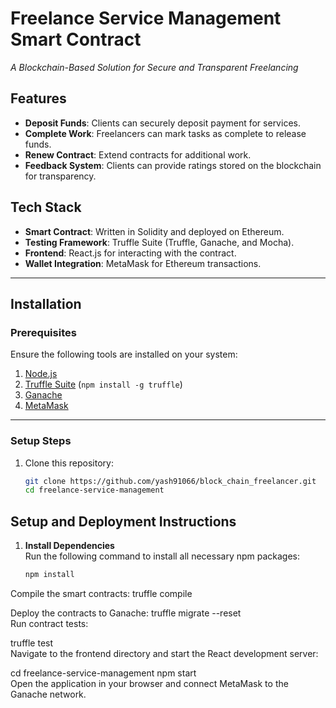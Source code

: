 # **Freelance Service Management Smart Contract**  
_A Blockchain-Based Solution for Secure and Transparent Freelancing_  

## **Features**  
- **Deposit Funds**: Clients can securely deposit payment for services.  
- **Complete Work**: Freelancers can mark tasks as complete to release funds.  
- **Renew Contract**: Extend contracts for additional work.  
- **Feedback System**: Clients can provide ratings stored on the blockchain for transparency.  

## **Tech Stack**  
- **Smart Contract**: Written in Solidity and deployed on Ethereum.  
- **Testing Framework**: Truffle Suite (Truffle, Ganache, and Mocha).  
- **Frontend**: React.js for interacting with the contract.  
- **Wallet Integration**: MetaMask for Ethereum transactions.  

---

## **Installation**  

### **Prerequisites**  
Ensure the following tools are installed on your system:  
1. [Node.js](https://nodejs.org)  
2. [Truffle Suite](https://trufflesuite.com) (`npm install -g truffle`)  
3. [Ganache](https://trufflesuite.com/ganache/)  
4. [MetaMask](https://metamask.io/)  

---

### **Setup Steps**  
1. Clone this repository:  
   ```bash  
   git clone https://github.com/yash91066/block_chain_freelancer.git
   cd freelance-service-management

   
## Setup and Deployment Instructions

1. **Install Dependencies**  
   Run the following command to install all necessary npm packages:  
   ```bash
   npm install


Compile the smart contracts:
truffle compile 

Deploy the contracts to Ganache:
truffle migrate --reset  
Run contract tests:


truffle test  
Navigate to the frontend directory and start the React development server:


cd freelance-service-management 
npm start  
Open the application in your browser and connect MetaMask to the Ganache network.
